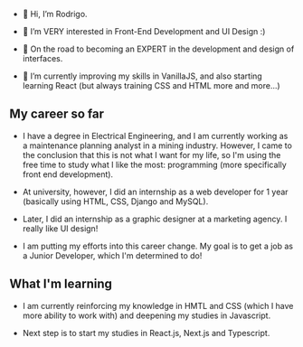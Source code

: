 - 👋 Hi, I’m Rodrigo.

- 👀 I’m VERY interested in Front-End Development and UI Design :)

- 🚀 On the road to becoming an EXPERT in the development and design of interfaces.

- 🌱 I’m currently improving my skills in VanillaJS, and also starting learning React (but always training CSS and HTML more and more...)


## My career so far

- I have a degree in Electrical Engineering, and I am currently working as a maintenance planning analyst in a mining industry. However, I came to the conclusion that this is not what I want for my life, so I'm using the free time to study what I like the most: programming (more specifically front end development).

- At university, however, I did an internship as a web developer for 1 year (basically using HTML, CSS, Django and MySQL).

- Later, I did an internship as a graphic designer at a marketing agency. I really like UI design!

- I am putting my efforts into this career change. My goal is to get a job as a Junior Developer, which I'm determined to do!

## What I'm learning

- I am currently reinforcing my knowledge in HMTL and CSS (which I have more ability to work with) and deepening my studies in Javascript.

- Next step is to start my studies in React.js, Next.js and Typescript. 


<!---
r-mayer/r-mayer is a ✨ special ✨ repository because its `README.md` (this file) appears on your GitHub profile.
You can click the Preview link to take a look at your changes.
--->
